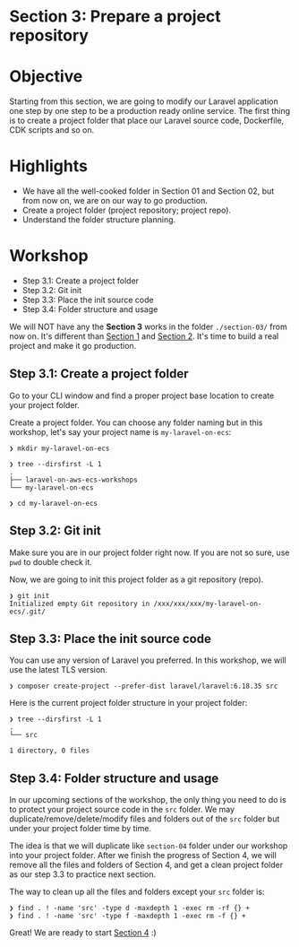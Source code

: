 # Section 3: Prepare a project repository

# Objective

Starting from this section, we are going to modify our Laravel application one step by one step to be a production ready online service. The first thing is to create a project folder that place our Laravel source code, Dockerfile, CDK scripts and so on.

# Highlights

- We have all the well-cooked folder in Section 01 and Section 02, but from now on, we are on our way to go production.
- Create a project folder (project repository; project repo).
- Understand the folder structure planning.

# Workshop

- Step 3.1: Create a project folder
- Step 3.2: Git init
- Step 3.3: Place the init source code
- Step 3.4: Folder structure and usage

We will NOT have any the **Section 3** works in the folder `./section-03/` from now on. It's different than [Section 1](../section-01/) and [Section 2](../section-02/). It's time to build a real project and make it go production.

## Step 3.1: Create a project folder

Go to your CLI window and find a proper project base location to create your project folder.

Create a project folder. You can choose any folder naming but in this workshop, let's say your project name is `my-laravel-on-ecs`:

```
❯ mkdir my-laravel-on-ecs

❯ tree --dirsfirst -L 1
.
├── laravel-on-aws-ecs-workshops
└── my-laravel-on-ecs

❯ cd my-laravel-on-ecs
```

## Step 3.2: Git init

Make sure you are in our project folder right now. If you are not so sure, use `pwd` to double check it.

Now, we are going to init this project folder as a git repository (repo).

```
❯ git init
Initialized empty Git repository in /xxx/xxx/xxx/my-laravel-on-ecs/.git/
```

## Step 3.3: Place the init source code

You can use any version of Laravel you preferred. In this workshop, we will use the latest TLS version.

```
❯ composer create-project --prefer-dist laravel/laravel:6.18.35 src
```

Here is the current project folder structure in your project folder:

```
❯ tree --dirsfirst -L 1
.
└── src

1 directory, 0 files
```

## Step 3.4: Folder structure and usage

In our upcoming sections of the workshop, the only thing you need to do is to protect your project source code in the `src` folder. We may duplicate/remove/delete/modify files and folders out of the `src` folder but under your project folder time by time.

The idea is that we will duplicate like `section-04` folder under our workshop into your project folder. After we finish the progress of Section 4, we will remove all the files and folders of Section 4, and get a clean project folder as our step 3.3 to practice next section.

The way to clean up all the files and folders except your `src` folder is:

```
❯ find . ! -name 'src' -type d -maxdepth 1 -exec rm -rf {} +
❯ find . ! -name 'src' -type f -maxdepth 1 -exec rm -f {} +
```

Great! We are ready to start [Section 4](../section-04/) :)
